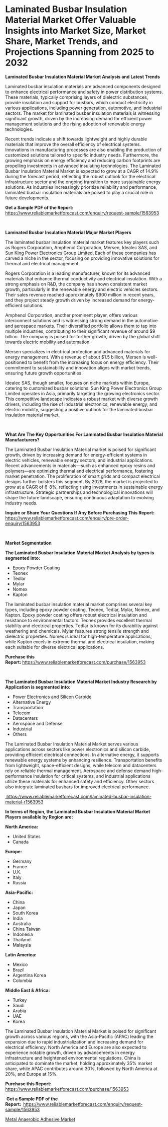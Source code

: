 <p><h1>Laminated Busbar Insulation Material Market Offer Valuable Insights into Market Size, Market Share, Market Trends, and Projections Spanning from 2025 to 2032</h1></p><p><strong>Laminated Busbar Insulation Material Market Analysis and Latest Trends</strong></p>
<p><p>Laminated busbar insulation materials are advanced components designed to enhance electrical performance and safety in power distribution systems. These materials, typically comprising layers of dielectric substances, provide insulation and support for busbars, which conduct electricity in various applications, including power generation, automotive, and industrial sectors. The market for laminated busbar insulation materials is witnessing significant growth, driven by the increasing demand for efficient power management solutions and the rising adoption of renewable energy technologies.</p><p>Recent trends indicate a shift towards lightweight and highly durable materials that improve the overall efficiency of electrical systems. Innovations in manufacturing processes are also enabling the production of customized solutions tailored to specific industry needs. Furthermore, the growing emphasis on energy efficiency and reducing carbon footprints are propelling investments in advanced insulating technologies. The Laminated Busbar Insulation Material Market is expected to grow at a CAGR of 14.9% during the forecast period, reflecting the robust outlook for the electrical infrastructure sector and the ongoing transition to more sustainable energy solutions. As industries increasingly prioritize reliability and performance, laminated busbar insulation materials are poised to play a crucial role in future developments.</p></p>
<p><strong>Get a Sample PDF of the Report:&nbsp;</strong> <a href="https://www.reliablemarketforecast.com/enquiry/request-sample/1563953?utm_campaign=1140&utm_medium=2&utm_source=Github&utm_content=ia&utm_term=01022025&utm_id=laminated-busbar-insulation-material">https://www.reliablemarketforecast.com/enquiry/request-sample/1563953</a></p>
<p>&nbsp;</p>
<p><strong>Laminated Busbar Insulation Material Major Market Players</strong></p>
<p><p>The laminated busbar insulation material market features key players such as Rogers Corporation, Amphenol Corporation, Mersen, Idealec SAS, and Sun King Power Electronics Group Limited. Each of these companies has carved a niche in the sector, focusing on providing innovative solutions for thermal and electrical management.</p><p>Rogers Corporation is a leading manufacturer, known for its advanced materials that enhance thermal conductivity and electrical insulation. With a strong emphasis on R&D, the company has shown consistent market growth, particularly in the renewable energy and electric vehicles sectors. Their sales revenue reached approximately $900 million in recent years, and they project steady growth driven by increased demand for energy-efficient solutions.</p><p>Amphenol Corporation, another prominent player, offers various interconnect solutions and is witnessing strong demand in the automotive and aerospace markets. Their diversified portfolio allows them to tap into multiple industries, contributing to their significant revenue of around $9 billion. The company is poised for further growth, driven by the global shift towards electric mobility and automation.</p><p>Mersen specializes in electrical protection and advanced materials for energy management. With a revenue of about $1.5 billion, Mersen is well-positioned to benefit from the increasing focus on energy efficiency. Their commitment to sustainability and innovation aligns with market trends, ensuring future growth opportunities.</p><p>Idealec SAS, though smaller, focuses on niche markets within Europe, catering to customized busbar solutions. Sun King Power Electronics Group Limited operates in Asia, primarily targeting the growing electronics sector. This competitive landscape indicates a robust market with diverse growth drivers, including the rise of industrial electronics, renewable energy, and electric mobility, suggesting a positive outlook for the laminated busbar insulation material market.</p></p>
<p>&nbsp;</p>
<p><strong>What Are The Key Opportunities For Laminated Busbar Insulation Material Manufacturers?</strong></p>
<p><p>The Laminated Busbar Insulation Material market is poised for significant growth, driven by increasing demand for energy-efficient systems in electric vehicles, renewable energy sectors, and industrial applications. Recent advancements in materials—such as enhanced epoxy resins and polymers—are optimizing thermal and electrical performance, fostering market penetration. The proliferation of smart grids and compact electrical designs further bolsters this segment. By 2028, the market is projected to grow at a CAGR of 6-8%, reflecting rising investments in sustainable energy infrastructure. Strategic partnerships and technological innovations will shape the future landscape, ensuring continuous adaptation to evolving industry needs.</p></p>
<p><strong>Inquire or Share Your Questions If Any Before Purchasing This Report:</strong> <a href="https://www.reliablemarketforecast.com/enquiry/pre-order-enquiry/1563953?utm_campaign=1140&utm_medium=2&utm_source=Github&utm_content=ia&utm_term=01022025&utm_id=laminated-busbar-insulation-material">https://www.reliablemarketforecast.com/enquiry/pre-order-enquiry/1563953</a></p>
<p>&nbsp;</p>
<p><strong>Market Segmentation</strong></p>
<p><strong>The Laminated Busbar Insulation Material Market Analysis by types is segmented into:</strong></p>
<p><ul><li>Epoxy Powder Coating</li><li>Teonex</li><li>Tedlar</li><li>Mylar</li><li>Nomex</li><li>Kapton</li></ul></p>
<p><p>The laminated busbar insulation material market comprises several key types, including epoxy powder coating, Teonex, Tedlar, Mylar, Nomex, and Kapton. Epoxy powder coating offers robust electrical insulation and resistance to environmental factors. Teonex provides excellent thermal stability and electrical properties. Tedlar is known for its durability against weathering and chemicals. Mylar features strong tensile strength and dielectric properties. Nomex is ideal for high-temperature applications, while Kapton excels in extreme thermal and electrical insulation, making each suitable for diverse electrical applications.</p></p>
<p><strong>Purchase this Report:&nbsp;</strong><a href="https://www.reliablemarketforecast.com/purchase/1563953?utm_campaign=1140&utm_medium=2&utm_source=Github&utm_content=ia&utm_term=01022025&utm_id=laminated-busbar-insulation-material">https://www.reliablemarketforecast.com/purchase/1563953</a></p>
<p>&nbsp;</p>
<p><strong>The Laminated Busbar Insulation Material Market Industry Research by Application is segmented into:</strong></p>
<p><ul><li>Power Electronics and Silicon Carbide</li><li>Alternative Energy</li><li>Transportation</li><li>Telecom</li><li>Datacenters</li><li>Aerospace and Defense</li><li>Industrial</li><li>Others</li></ul></p>
<p><p>The Laminated Busbar Insulation Material Market serves various applications across sectors like power electronics and silicon carbide, providing efficient electrical connections. In alternative energy, it supports renewable energy systems by enhancing resilience. Transportation benefits from lightweight, space-efficient designs, while telecom and datacenters rely on reliable thermal management. Aerospace and defense demand high-performance insulation for critical systems, and industrial applications utilize these materials for enhanced safety and efficiency. Other sectors also integrate laminated busbars for improved electrical performance.</p></p>
<p><a href="https://www.reliablemarketforecast.com/laminated-busbar-insulation-material-r1563953?utm_campaign=1140&utm_medium=2&utm_source=Github&utm_content=ia&utm_term=01022025&utm_id=laminated-busbar-insulation-material">&nbsp;https://www.reliablemarketforecast.com/laminated-busbar-insulation-material-r1563953</a></p>
<p><strong>In terms of Region, the Laminated Busbar Insulation Material Market Players available by Region are:</strong></p>
<p>
    <p> <strong> North America: </strong>
        <ul>
            <li>United States</li>
            <li>Canada</li>
        </ul>
        </p> 
    <p> <strong> Europe: </strong>
        <ul>
            <li>Germany</li>
            <li>France</li>
            <li>U.K.</li>
            <li>Italy</li>
            <li>Russia</li>
        </ul>
        </p> 
    <p> <strong> Asia-Pacific: </strong>
        <ul>
            <li>China</li>
            <li>Japan</li>
            <li>South Korea</li>
            <li>India</li>
            <li>Australia</li>
            <li>China Taiwan</li>
            <li>Indonesia</li>
            <li>Thailand</li>
            <li>Malaysia</li>
        </ul>
        </p> 
    <p> <strong> Latin America: </strong>
        <ul>
            <li>Mexico</li>
            <li>Brazil</li>
            <li>Argentina Korea</li>
            <li>Colombia</li>
        </ul>
        </p> 
    <p> <strong> Middle East & Africa: </strong>
        <ul>
            <li>Turkey</li>
            <li>Saudi</li>
            <li>Arabia</li>
            <li>UAE</li>
            <li>Korea</li>
        </ul>
    </p>
    </p>
<p><p>The Laminated Busbar Insulation Material Market is poised for significant growth across various regions, with the Asia-Pacific (APAC) leading the expansion due to rapid industrialization and increasing demand for electrical efficiency. North America and Europe are also expected to experience notable growth, driven by advancements in energy infrastructure and heightened environmental regulations. China is anticipated to dominate the market, holding approximately 35% market share, while APAC contributes around 30%, followed by North America at 20%, and Europe at 15%.</p></p>
<p><strong>Purchase this Report: </strong><a href="https://www.reliablemarketforecast.com/purchase/1563953?utm_campaign=1140&utm_medium=2&utm_source=Github&utm_content=ia&utm_term=01022025&utm_id=laminated-busbar-insulation-material">https://www.reliablemarketforecast.com/purchase/1563953</a></p>
<p>&nbsp;<strong>Get a Sample PDF of the Report:&nbsp;&nbsp;</strong><a href="https://www.reliablemarketforecast.com/enquiry/request-sample/1563953?utm_campaign=1140&utm_medium=2&utm_source=Github&utm_content=ia&utm_term=01022025&utm_id=laminated-busbar-insulation-material">https://www.reliablemarketforecast.com/enquiry/request-sample/1563953</a></p>
<p><strong></strong></p>
<p><p><a href="https://github.com/AKSHATREPORTPRIME/Market-Research-Report-List-7/blob/main/metal-anaerobic-adhesive-market.md?utm_campaign=1140&utm_medium=2&utm_source=Github&utm_content=ia&utm_term=01022025&utm_id=laminated-busbar-insulation-material">Metal Anaerobic Adhesive Market</a></p></p>
